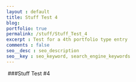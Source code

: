 ```yaml
---
layout : default
title: Stuff Test 4
blog: 
portfolio: true
permalink: /stuff/Stuff_Test_4
excerpt : Test for a 4th portfolio type entry
comments : false
seo__desc : seo_description
seo__key : seo_keyword, search_engine_keywords
---
```

<img alt="" src="http://placehold.it/200x200/0eafff/ffffff.png" />
<!-- /intro -->
###Stuff Test #4
<img alt="" src="http://placehold.it/400x400/0eafff/ffffff.png" />
